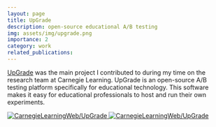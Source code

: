 ```yaml
---
layout: page
title: UpGrade
description: open-source educational A/B testing
img: assets/img/upgrade.png
importance: 2
category: work
related_publications: 
---
```


[UpGrade](https://www.upgradeplatform.org/) was the main project I contributed to during my time on the research team at Carnegie Learning. UpGrade is an open-source A/B testing platform specifically for educational technology. This software makes it easy for educational professionals to host and run their own experiments.

<div class="repositories d-flex flex-wrap flex-md-row flex-column justify-content-between align-items-center">
  <div class="repo p-2 text-center">
  <a href="https://github.com/CarnegieLearningWeb/UpGrade">
    <img class="repo-img-light w-100" alt="CarnegieLearningWeb/UpGrade" src="https://github-readme-stats.vercel.app/api/pin/?username={{ repo_url[0] }}&repo=UpGrade&theme={{ site.repo_theme_light }}&show_owner=false">
    <img class="repo-img-dark w-100" alt="CarnegieLearningWeb/UpGrade" src="https://github-readme-stats.vercel.app/api/pin/?username=CarnegieLearningWeb&repo=UpGrade&theme={{ site.repo_theme_dark }}&show_owner=false">
  </a>
</div>
</div>

